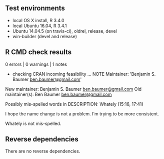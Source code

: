 ## Test environments

* local OS X install, R 3.4.0
* local Ubuntu 16.04, R 3.4.1
* Ubuntu 14.04.5 (on travis-ci), oldrel, release, devel
* win-builder (devel and release)

## R CMD check results

0 errors | 0 warnings | 1 notes

* checking CRAN incoming feasibility ... NOTE
Maintainer: 'Benjamin S. Baumer <ben.baumer@gmail.com>'

New maintainer:
  Benjamin S. Baumer <ben.baumer@gmail.com>
Old maintainer(s):
  Ben Baumer <ben.baumer@gmail.com>

Possibly mis-spelled words in DESCRIPTION:
  Whately (15:16, 17:41)

I hope the name change is not a problem. I'm trying to be more consistent.

Whately is not mis-spelled.
  
## Reverse dependencies

There are no reverse dependencies.

